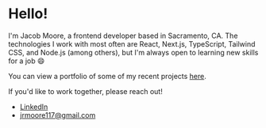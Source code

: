 # Hello!

I'm Jacob Moore, a frontend developer based in Sacramento, CA. The technologies I work with most often are React, Next.js, TypeScript, Tailwind CSS, and Node.js (among others), but I'm always open to learning new skills for a job 😄

You can view a portfolio of some of my recent projects [here](https://jacobmoore.vercel.app).

If you'd like to work together, please reach out!
* [LinkedIn](https://www.linkedin.com/in/jacob-moore-692533171)
* [jrmoore117@gmail.com](mailto:jrmoore117@gmail.com)
